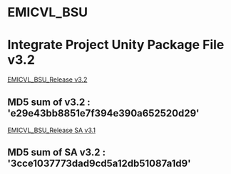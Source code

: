# EMICVL_BSU

# Integrate Project Unity Package File v3.2

[EMICVL_BSU_Release v3.2](https://drive.google.com/open?id=14RIVLaOowLZJ3vmr-iXFZJym6QA9G-6d)
## MD5 sum of  v3.2 : 'e29e43bb8851e7f394e390a652520d29'

[EMICVL_BSU_Release SA v3.1](https://drive.google.com/open?id=13tDLyc39Bs2nhQx3JTxRMT9G11Km-Dsh)
## MD5 sum of SA v3.2 : '3cce1037773dad9cd5a12db51087a1d9'
